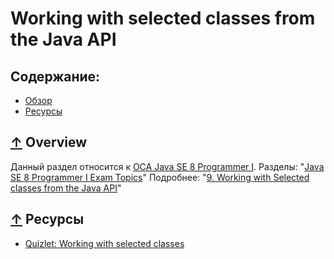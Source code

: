 # <a name="Home"></a> Working with selected classes from the Java API

## Содержание:
- [Обзор](#Overview)
- [Ресурсы](#Resources)

## [↑](#Home) <a name="Overview"></a> Overview
Данный раздел относится к [OCA Java SE 8 Programmer I](http://education.oracle.com/pls/web_prod-plq-dad/db_pages.getpage?page_id=5001&get_params=p_exam_id:1Z0-808).
Разделы: "[Java SE 8 Programmer I Exam Topics](https://docs.oracle.com/javase/tutorial/extra/certification/javase-8-programmer1.html#api)"
Подробнее: "[9. Working with Selected classes from the Java API](http://javacertification.wikidot.com/selected-classes)"

## [↑](#Home) <a name="Resources"></a> Ресурсы
- [Quizlet: Working with selected classes](https://quizlet.com/203815585/working-with-selected-classes-from-the-java-api-flash-cards/)